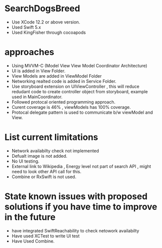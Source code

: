 # SearchDogsBreed

- Use XCode 12.2 or above version. 
- Used Swift 5.x
- Used KingFisher through cocoapods
# approaches

- Using MVVM-C (Model View View Model Coordinator Architecture)
- UI is added in View Folder. 
- View Models are added in ViewModel Folder
- Networking realted code is added in Service Folder. 
-  Use storyboard extension on UIViewController , this will reduce redudant code to create controller object from storyboard, example used in MainCoordinator. 
-  Followed protocal oriented programming approach. 
-  Curent coverage is 46% , viewModels has 100% coverage. 
- Protocal delegate pattern is used to communicate b/w viewModel and View. 


# List current limitations

-   Network availabilty check not implemented
-   Defualt image is not added. 
-   No UI testing. 
-   External link to Wikipedia , Energy level not part of search API , might need to look other API call for this. 
-   Combine or RxSwift is not used. 


# State known issues with proposed solutions if you have time to improve in the future

- have integrated SwiftReachability to check netowork availabilty 
- Have used XCTest to write UI test
- Have Used Combine. 
